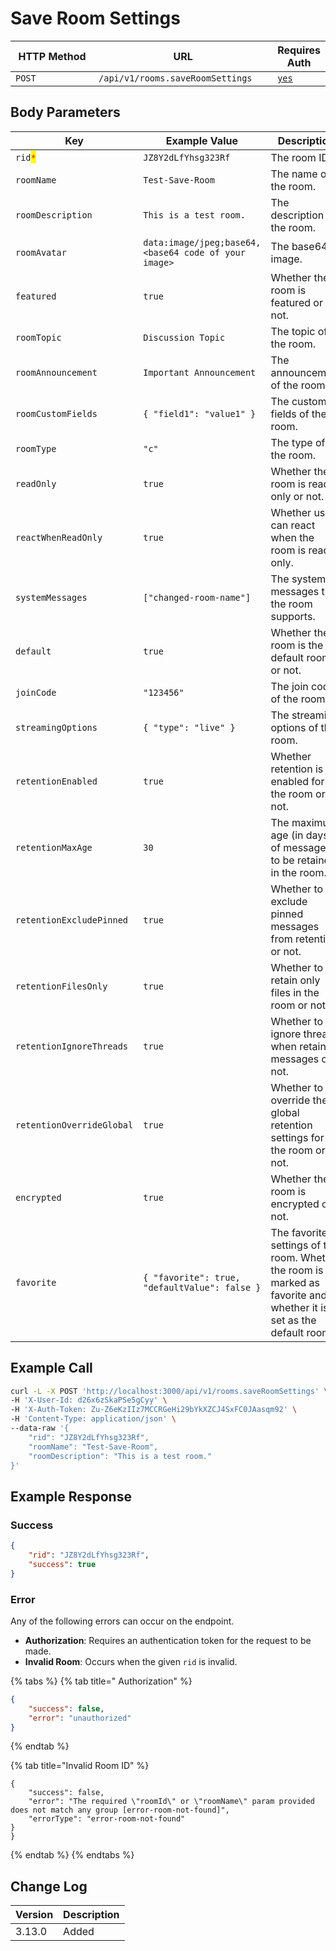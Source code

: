 # Save Room Settings

<table><thead><tr><th width="163">HTTP Method</th><th width="290">URL</th><th>Requires Auth</th></tr></thead><tbody><tr><td><code>POST</code></td><td><code>/api/v1/rooms.saveRoomSettings</code></td><td><a href="../../authentication-endpoints/"><code>yes</code></a></td></tr></tbody></table>

## Body Parameters

<table><thead><tr><th width="226">Key</th><th width="243">Example Value</th><th>Description</th></tr></thead><tbody><tr><td><code>rid</code><mark style="color:red;"><code>*</code></mark></td><td><code>JZ8Y2dLfYhsg323Rf</code></td><td>The room ID.</td></tr><tr><td><code>roomName</code></td><td><code>Test-Save-Room</code></td><td>The name of the room.</td></tr><tr><td><code>roomDescription</code></td><td><code>This is a test room.</code></td><td>The description of the room.</td></tr><tr><td><code>roomAvatar</code></td><td><code>data:image/jpeg;base64,&#x3C;base64 code of your image></code></td><td>The base64 image.</td></tr><tr><td><code>featured</code></td><td><code>true</code></td><td>Whether the room is featured or not.</td></tr><tr><td><code>roomTopic</code></td><td><code>Discussion Topic</code></td><td>The topic of the room.</td></tr><tr><td><code>roomAnnouncement</code></td><td><code>Important Announcement</code></td><td>The announcement of the room.</td></tr><tr><td><code>roomCustomFields</code></td><td><code>{ "field1": "value1" }</code></td><td>The custom fields of the room.</td></tr><tr><td><code>roomType</code></td><td><code>"c"</code></td><td>The type of the room.</td></tr><tr><td><code>readOnly</code></td><td><code>true</code></td><td>Whether the room is read-only or not.</td></tr><tr><td><code>reactWhenReadOnly</code></td><td><code>true</code></td><td>Whether users can react when the room is read-only.</td></tr><tr><td><code>systemMessages</code></td><td><code>["changed-room-name"]</code></td><td>The system messages that the room supports.</td></tr><tr><td><code>default</code></td><td><code>true</code></td><td>Whether the room is the default room or not.</td></tr><tr><td><code>joinCode</code></td><td><code>"123456"</code></td><td>The join code of the room.</td></tr><tr><td><code>streamingOptions</code></td><td><code>{ "type": "live" }</code></td><td>The streaming options of the room.</td></tr><tr><td><code>retentionEnabled</code></td><td><code>true</code></td><td>Whether retention is enabled for the room or not.</td></tr><tr><td><code>retentionMaxAge</code></td><td><code>30</code></td><td>The maximum age (in days) of messages to be retained in the room.</td></tr><tr><td><code>retentionExcludePinned</code></td><td><code>true</code></td><td>Whether to exclude pinned messages from retention or not.</td></tr><tr><td><code>retentionFilesOnly</code></td><td><code>true</code></td><td>Whether to retain only files in the room or not.</td></tr><tr><td><code>retentionIgnoreThreads</code></td><td><code>true</code></td><td>Whether to ignore threads when retaining messages or not.</td></tr><tr><td><code>retentionOverrideGlobal</code></td><td><code>true</code></td><td>Whether to override the global retention settings for the room or not.</td></tr><tr><td><code>encrypted</code></td><td><code>true</code></td><td>Whether the room is encrypted or not.</td></tr><tr><td><code>favorite</code></td><td><code>{ "favorite": true, "defaultValue": false }</code></td><td>The favorite settings of the room. Whether the room is marked as favorite and whether it is set as the default room.</td></tr></tbody></table>

## Example Call

```bash
curl -L -X POST 'http://localhost:3000/api/v1/rooms.saveRoomSettings' \
-H 'X-User-Id: d26x6zSkaPSe5gCyy' \
-H 'X-Auth-Token: Zu-Z6eKzIIz7MCCRGeHi29bYkXZCJ4SxFC0JAasqm92' \
-H 'Content-Type: application/json' \
--data-raw '{
    "rid": "JZ8Y2dLfYhsg323Rf",
    "roomName": "Test-Save-Room",
    "roomDescription": "This is a test room."
}'
```

## Example Response

### Success

```json
{
    "rid": "JZ8Y2dLfYhsg323Rf",
    "success": true
}
```

### Error

Any of the following errors can occur on the endpoint.

* **Authorization**: Requires an authentication token for the request to be made.
* **Invalid Room**: Occurs when the given `rid` is invalid.

{% tabs %}
{% tab title=" Authorization" %}
```json
{
    "success": false,
    "error": "unauthorized"
}
```
{% endtab %}

{% tab title="Invalid Room ID" %}
```
{
    "success": false,
    "error": "The required \"roomId\" or \"roomName\" param provided does not match any group [error-room-not-found]",
    "errorType": "error-room-not-found"
}
}
```
{% endtab %}
{% endtabs %}

## Change Log

| Version | Description |
| ------- | ----------- |
| 3.13.0  | Added       |
